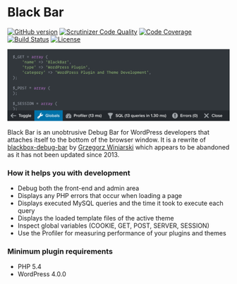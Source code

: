 # Black Bar

[![GitHub version](https://badge.fury.io/gh/geminilabs%2Fblackbar.svg)](https://badge.fury.io/gh/geminilabs%2Fblackbar) [![Scrutinizer Code Quality](https://scrutinizer-ci.com/g/geminilabs/blackbar/badges/quality-score.png?b=master)](https://scrutinizer-ci.com/g/geminilabs/blackbar/?branch=master) [![Code Coverage](https://scrutinizer-ci.com/g/geminilabs/blackbar/badges/coverage.png?b=master)](https://scrutinizer-ci.com/g/geminilabs/blackbar/?branch=master) [![Build Status](https://travis-ci.org/geminilabs/blackbar.svg?branch=master)](https://travis-ci.org/geminilabs/blackbar) [![License](https://img.shields.io/badge/license-GPLv3-brightgreen.svg)](https://github.com/geminilabs/blackbar/blob/master/LICENSE)

![Black Bar banner](+/banner-1544x500.png)

Black Bar is an unobtrusive Debug Bar for WordPress developers that attaches itself to the bottom of the browser window. It is a rewrite of [blackbox-debug-bar](https://wordpress.org/plugins/blackbox-debug-bar/) by [Grzegorz Winiarski](https://profiles.wordpress.org/gwin) which appears to be abandoned as it has not been updated since 2013.

### How it helps you with development

- Debug both the front-end and admin area
- Displays any PHP errors that occur when loading a page
- Displays executed MySQL queries and the time it took to execute each query
- Displays the loaded template files of the active theme
- Inspect global variables (COOKIE, GET, POST, SERVER, SESSION)
- Use the Profiler for measuring performance of your plugins and themes

### Minimum plugin requirements

* PHP 5.4
* WordPress 4.0.0
